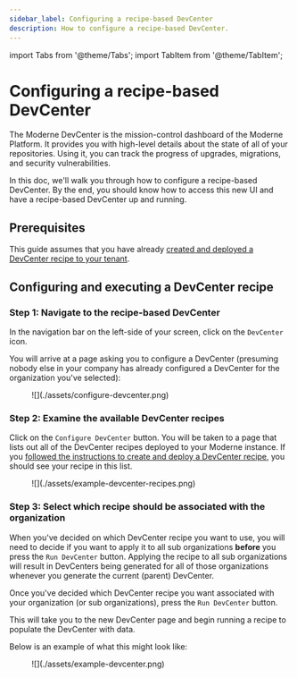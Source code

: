```yaml
---
sidebar_label: Configuring a recipe-based DevCenter
description: How to configure a recipe-based DevCenter.
---
```


import Tabs from '@theme/Tabs';
import TabItem from '@theme/TabItem';

# Configuring a recipe-based DevCenter

The Moderne DevCenter is the mission-control dashboard of the Moderne Platform. It provides you with high-level details about the state of all of your repositories. Using it, you can track the progress of upgrades, migrations, and security vulnerabilities.

In this doc, we'll walk you through how to configure a recipe-based DevCenter. By the end, you should know how to access this new UI and have a recipe-based DevCenter up and running.

## Prerequisites

This guide assumes that you have already [created and deployed a DevCenter recipe to your tenant](./creating-a-devcenter-recipe.md).

## Configuring and executing a DevCenter recipe

### Step 1: Navigate to the recipe-based DevCenter

In the navigation bar on the left-side of your screen, click on the `DevCenter` icon.

You will arrive at a page asking you to configure a DevCenter (presuming nobody else in your company has already configured a DevCenter for the organization you've selected):

<figure>
  ![](./assets/configure-devcenter.png)
  <figcaption></figcaption>
</figure>

### Step 2: Examine the available DevCenter recipes

Click on the `Configure DevCenter` button. You will be taken to a page that lists out all of the DevCenter recipes deployed to your Moderne instance. If you [followed the instructions to create and deploy a DevCenter recipe](./creating-a-devcenter-recipe.md), you should see your recipe in this list.

<figure>
  ![](./assets/example-devcenter-recipes.png)
  <figcaption></figcaption>
</figure>

### Step 3: Select which recipe should be associated with the organization

When you've decided on which DevCenter recipe you want to use, you will need to decide if you want to apply it to all sub organizations **before** you press the `Run DevCenter` button. Applying the recipe to all sub organizations will result in DevCenters being generated for all of those organizations whenever you generate the current (parent) DevCenter.

Once you've decided which DevCenter recipe you want associated with your organization (or sub organizations), press the `Run DevCenter` button.

This will take you to the new DevCenter page and begin running a recipe to populate the DevCenter with data.

Below is an example of what this might look like:

<figure style={{maxWidth: '600px', margin: '0 auto'}}>
  ![](./assets/example-devcenter.png)
  <figcaption></figcaption>
</figure>

